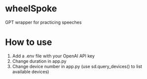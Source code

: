 # wheelSpoke
 GPT wrapper for practicing speeches

 # How to use
 1. Add a .env file with your OpenAI API key
 2. Change duration in app.py
 3. Change device number in app.py (use sd.query_devices() to list available devices)

